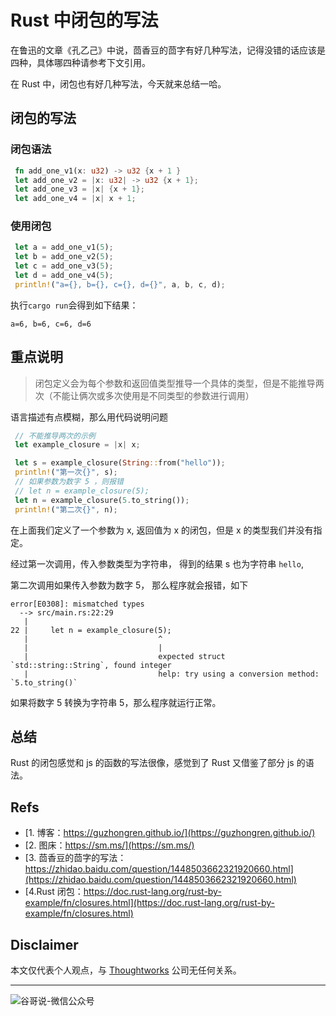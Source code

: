 # Rust 中闭包的写法


在鲁迅的文章《孔乙己》中说，茴香豆的茴字有好几种写法，记得没错的话应该是四种，具体哪四种请参考下文引用。

在 Rust 中，闭包也有好几种写法，今天就来总结一哈。

## 闭包的写法

###  闭包语法

```rust
 fn add_one_v1(x: u32) -> u32 {x + 1 }
 let add_one_v2 = |x: u32| -> u32 {x + 1};
 let add_one_v3 = |x| {x + 1};
 let add_one_v4 = |x| x + 1;

```

### 使用闭包

```rust
 let a = add_one_v1(5);
 let b = add_one_v2(5);
 let c = add_one_v3(5);
 let d = add_one_v4(5);
 println!("a={}, b={}, c={}, d={}", a, b, c, d);

```

执行`cargo run`会得到如下结果：

`a=6, b=6, c=6, d=6`

## 重点说明

> 闭包定义会为每个参数和返回值类型推导一个具体的类型，但是不能推导两次（不能让俩次或多次使用是不同类型的参数进行调用）

语言描述有点模糊，那么用代码说明问题

```rust
 // 不能推导两次的示例
 let example_closure = |x| x;

 let s = example_closure(String::from("hello"));
 println!("第一次{}", s);
 // 如果参数为数字 5 ，则报错
 // let n = example_closure(5);
 let n = example_closure(5.to_string());
 println!("第二次{}", n);
```

在上面我们定义了一个参数为 x, 返回值为 x 的闭包，但是 x 的类型我们并没有指定。

经过第一次调用，传入参数类型为字符串， 得到的结果 s 也为字符串 `hello`,

第二次调用如果传入参数为数字 5， 那么程序就会报错，如下

```shell
error[E0308]: mismatched types
  --> src/main.rs:22:29
   |
22 |     let n = example_closure(5);
   |                             ^
   |                             |
   |                             expected struct `std::string::String`, found integer
   |                             help: try using a conversion method: `5.to_string()`

```
如果将数字 5 转换为字符串 5，那么程序就运行正常。

## 总结

Rust 的闭包感觉和 js 的函数的写法很像，感觉到了 Rust 又借鉴了部分 js 的语法。

## Refs

* [1. 博客：https://guzhongren.github.io/](https://guzhongren.github.io/)
* [2. 图床：https://sm.ms/](https://sm.ms/)
* [3. 茴香豆的茴字的写法：https://zhidao.baidu.com/question/1448503662321920660.html](https://zhidao.baidu.com/question/1448503662321920660.html)
* [4.Rust 闭包：https://doc.rust-lang.org/rust-by-example/fn/closures.html](https://doc.rust-lang.org/rust-by-example/fn/closures.html)

## Disclaimer

本文仅代表个人观点，与 [Thoughtworks](https://www.Thoughtworks.com/) 公司无任何关系。

----
![谷哥说-微信公众号](https://cdn.jsdelivr.net/gh/guzhongren/data-hosting@master/20210819/扫码_搜索联合传播样式-白色版。ae9zxgscqcg.png)

